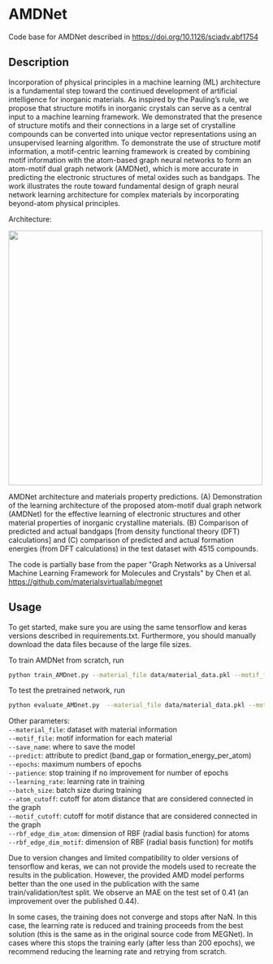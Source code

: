 # AMDNet
Code base for AMDNet described in https://doi.org/10.1126/sciadv.abf1754
 
## Description

Incorporation of physical principles in a machine learning (ML) architecture is a fundamental step toward the continued development of artificial intelligence for inorganic materials. As inspired by the Pauling’s rule, we propose that structure motifs in inorganic crystals can serve as a central input to a machine learning framework. We demonstrated that the presence of structure motifs and their connections in a large set of crystalline compounds can be converted into unique vector representations using an unsupervised learning algorithm. To demonstrate the use of structure motif information, a motif-centric learning framework is created by combining motif information with the atom-based graph neural networks to form an atom-motif dual graph network (AMDNet), which is more accurate in predicting the electronic structures of metal oxides such as bandgaps. The work illustrates the route toward fundamental design of graph neural network learning architecture for complex materials by incorporating beyond-atom physical principles.

Architecture:

<img src="https://user-images.githubusercontent.com/51958221/139077101-4bd41f24-f209-4a51-8f7b-579cec81eb77.png" width="500">

AMDNet architecture and materials property predictions.
(A) Demonstration of the learning architecture of the proposed atom-motif dual graph network (AMDNet) for the effective learning of electronic structures and other material properties of inorganic crystalline materials. (B) Comparison of predicted and actual bandgaps [from density functional theory (DFT) calculations] and (C) comparison of predicted and actual formation energies (from DFT calculations) in the test dataset with 4515 compounds.

The code is partially base from the paper "Graph Networks as a Universal Machine Learning Framework for Molecules and Crystals" by Chen et al. https://github.com/materialsvirtuallab/megnet

## Usage

To get started, make sure you are using the same tensorflow and keras versions described in requirements.txt. Furthermore, you should manually download the data files because of the large file sizes.

To train AMDNet from scratch, run
```bash
python train_AMDnet.py --material_file data/material_data.pkl --motif_file data/motif_graph.pkl --save_name save/new_model.hdf5
```

To test the pretrained network, run
```bash
python evaluate_AMDnet.py  --material_file data/material_data.pkl --motif_file data/motif_graph.pkl --load_name save/new_model.hdf5
```

Other parameters: <br>
`--material_file`: dataset with material information <br>
`--motif_file`: motif information for each material <br>
`--save_name`: where to save the model <br>
`--predict`: attribute to predict (band_gap or formation_energy_per_atom) <br>
`--epochs`: maximum numbers of epochs <br>
`--patience`: stop training if no improvement for number of epochs <br>
`--learning_rate`: learning rate in training <br>
`--batch_size`: batch size during training <br>
`--atom_cutoff`: cutoff for atom distance that are considered connected in the graph <br>
`--motif_cutoff`: cutoff for motif distance that are considered connected in the graph <br>
`--rbf_edge_dim_atom`: dimension of RBF (radial basis function) for atoms <br>
`--rbf_edge_dim_motif`: dimension of RBF (radial basis function) for motifs <br>

Due to version changes and limited compatibility to older versions of tensorflow and keras, we can not provide the models used to recreate the results in the publication. However, the provided AMD model performs better than the one used in the publication with the same train/validation/test split. We observe an MAE on the test set of 0.41 (an improvement over the published 0.44).

In some cases, the training does not converge and stops after NaN. In this case, the learning rate is reduced and training proceeds from the best solution (this is the same as in the original source code from MEGNet). In cases where this stops the training early (after less than 200 epochs), we recommend reducing the learning rate and retrying from scratch.

